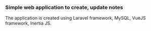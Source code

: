 ### Simple web application to create, update notes

The application is created using Laravel framework, MySQL, VueJS framework, Inertia JS.
